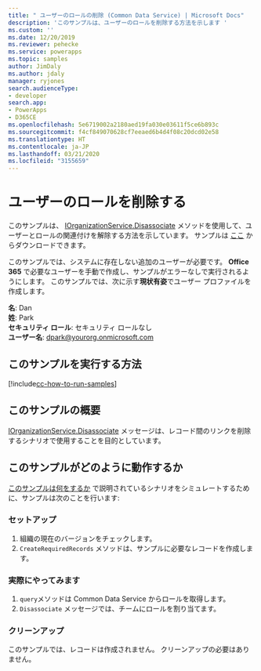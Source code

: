 ```yaml
---
title: " ユーザーのロールの削除 (Common Data Service) | Microsoft Docs"
description: 'このサンプルは、ユーザーのロールを削除する方法を示します '
ms.custom: ''
ms.date: 12/20/2019
ms.reviewer: pehecke
ms.service: powerapps
ms.topic: samples
author: JimDaly
ms.author: jdaly
manager: ryjones
search.audienceType:
- developer
search.app:
- PowerApps
- D365CE
ms.openlocfilehash: 5e6719002a2180aed19fa030e03611f5ce6b893c
ms.sourcegitcommit: f4cf849070628cf7eeaed6b4d4f08c20dcd02e58
ms.translationtype: HT
ms.contentlocale: ja-JP
ms.lasthandoff: 03/21/2020
ms.locfileid: "3155659"
---
```

# <a name="remove-a-role-for-a-user"></a>ユーザーのロールを削除する

このサンプルは、 [IOrganizationService.Disassociate](https://docs.microsoft.com/dotnet/api/microsoft.xrm.sdk.iorganizationservice.disassociate?view=dynamics-general-ce-9) メソッドを使用して、ユーザーとロールの関連付けを解除する方法を示しています。 サンプルは [ここ](https://github.com/microsoft/PowerApps-Samples/tree/master/cds/orgsvc/C%23/RemoveRoleFromUser) からダウンロードできます。

このサンプルでは、システムに存在しない追加のユーザーが必要です。 **Office 365** で必要なユーザーを手動で作成し、サンプルがエラーなしで実行されるようにします。 このサンプルでは、次に示す**現状有姿**でユーザー プロファイルを作成します。 

**名**: Dan<br/>
**姓**: Park<br/>
**セキュリティ ロール**: セキュリティ ロールなし<br/>
**ユーザー名**: dpark@yourorg.onmicrosoft.com<br/>

## <a name="how-to-run-this-sample"></a>このサンプルを実行する方法

[!include[cc-how-to-run-samples](../../includes/cc-how-to-run-samples.md)]

## <a name="what-this-sample-does"></a>このサンプルの概要

[IOrganizationService.Disassociate](https://docs.microsoft.com/dotnet/api/microsoft.xrm.sdk.iorganizationservice.disassociate?view=dynamics-general-ce-9) メッセージは、レコード間のリンクを削除するシナリオで使用することを目的としています。

## <a name="how-this-sample-works"></a>このサンプルがどのように動作するか

[このサンプルは何をするか](#what-this-sample-does) で説明されているシナリオをシミュレートするために、サンプルは次のことを行います:

### <a name="setup"></a>セットアップ

1. 組織の現在のバージョンをチェックします。
2. `CreateRequiredRecords` メソッドは、サンプルに必要なレコードを作成します。

### <a name="demonstrate"></a>実際にやってみます

1. `query`メソッドは Common Data Service からロールを取得します。
2. `Disassociate` メッセージでは、チームにロールを割り当てます。

### <a name="clean-up"></a>クリーンアップ

このサンプルでは、レコードは作成されません。 クリーンアップの必要はありません。
